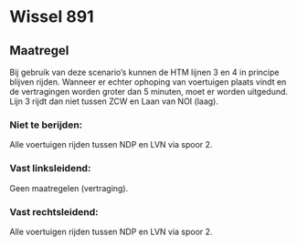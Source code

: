 # Wissel 891
## Maatregel
Bij gebruik van deze scenario’s kunnen de HTM lijnen 3 en 4 in principe blijven rijden. Wanneer er echter ophoping van voertuigen plaats vindt en de vertragingen worden groter dan 5 minuten, moet er worden uitgedund. Lijn 3 rijdt dan niet tussen ZCW en Laan van NOI (laag).
### Niet te berijden:
Alle voertuigen rijden tussen NDP en LVN via spoor 2.
### Vast linksleidend:
Geen maatregelen (vertraging).
### Vast rechtsleidend:
Alle voertuigen rijden tussen NDP en LVN via spoor 2.
